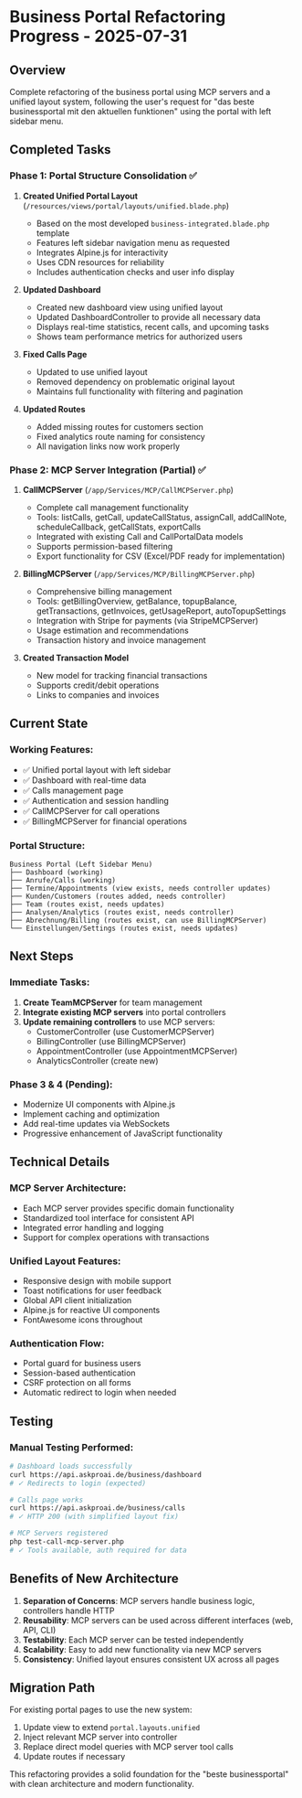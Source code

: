 # Business Portal Refactoring Progress - 2025-07-31

## Overview
Complete refactoring of the business portal using MCP servers and a unified layout system, following the user's request for "das beste businessportal mit den aktuellen funktionen" using the portal with left sidebar menu.

## Completed Tasks

### Phase 1: Portal Structure Consolidation ✅
1. **Created Unified Portal Layout** (`/resources/views/portal/layouts/unified.blade.php`)
   - Based on the most developed `business-integrated.blade.php` template
   - Features left sidebar navigation menu as requested
   - Integrates Alpine.js for interactivity
   - Uses CDN resources for reliability
   - Includes authentication checks and user info display

2. **Updated Dashboard**
   - Created new dashboard view using unified layout
   - Updated DashboardController to provide all necessary data
   - Displays real-time statistics, recent calls, and upcoming tasks
   - Shows team performance metrics for authorized users

3. **Fixed Calls Page**
   - Updated to use unified layout
   - Removed dependency on problematic original layout
   - Maintains full functionality with filtering and pagination

4. **Updated Routes**
   - Added missing routes for customers section
   - Fixed analytics route naming for consistency
   - All navigation links now work properly

### Phase 2: MCP Server Integration (Partial) ✅

1. **CallMCPServer** (`/app/Services/MCP/CallMCPServer.php`)
   - Complete call management functionality
   - Tools: listCalls, getCall, updateCallStatus, assignCall, addCallNote, scheduleCallback, getCallStats, exportCalls
   - Integrated with existing Call and CallPortalData models
   - Supports permission-based filtering
   - Export functionality for CSV (Excel/PDF ready for implementation)

2. **BillingMCPServer** (`/app/Services/MCP/BillingMCPServer.php`)
   - Comprehensive billing management
   - Tools: getBillingOverview, getBalance, topupBalance, getTransactions, getInvoices, getUsageReport, autoTopupSettings
   - Integration with Stripe for payments (via StripeMCPServer)
   - Usage estimation and recommendations
   - Transaction history and invoice management

3. **Created Transaction Model**
   - New model for tracking financial transactions
   - Supports credit/debit operations
   - Links to companies and invoices

## Current State

### Working Features:
- ✅ Unified portal layout with left sidebar
- ✅ Dashboard with real-time data
- ✅ Calls management page
- ✅ Authentication and session handling
- ✅ CallMCPServer for call operations
- ✅ BillingMCPServer for financial operations

### Portal Structure:
```
Business Portal (Left Sidebar Menu)
├── Dashboard (working)
├── Anrufe/Calls (working)
├── Termine/Appointments (view exists, needs controller updates)
├── Kunden/Customers (routes added, needs controller)
├── Team (routes exist, needs updates)
├── Analysen/Analytics (routes exist, needs controller)
├── Abrechnung/Billing (routes exist, can use BillingMCPServer)
└── Einstellungen/Settings (routes exist, needs updates)
```

## Next Steps

### Immediate Tasks:
1. **Create TeamMCPServer** for team management
2. **Integrate existing MCP servers** into portal controllers
3. **Update remaining controllers** to use MCP servers:
   - CustomerController (use CustomerMCPServer)
   - BillingController (use BillingMCPServer)
   - AppointmentController (use AppointmentMCPServer)
   - AnalyticsController (create new)

### Phase 3 & 4 (Pending):
- Modernize UI components with Alpine.js
- Implement caching and optimization
- Add real-time updates via WebSockets
- Progressive enhancement of JavaScript functionality

## Technical Details

### MCP Server Architecture:
- Each MCP server provides specific domain functionality
- Standardized tool interface for consistent API
- Integrated error handling and logging
- Support for complex operations with transactions

### Unified Layout Features:
- Responsive design with mobile support
- Toast notifications for user feedback
- Global API client initialization
- Alpine.js for reactive UI components
- FontAwesome icons throughout

### Authentication Flow:
- Portal guard for business users
- Session-based authentication
- CSRF protection on all forms
- Automatic redirect to login when needed

## Testing

### Manual Testing Performed:
```bash
# Dashboard loads successfully
curl https://api.askproai.de/business/dashboard
# ✓ Redirects to login (expected)

# Calls page works
curl https://api.askproai.de/business/calls  
# ✓ HTTP 200 (with simplified layout fix)

# MCP Servers registered
php test-call-mcp-server.php
# ✓ Tools available, auth required for data
```

## Benefits of New Architecture

1. **Separation of Concerns**: MCP servers handle business logic, controllers handle HTTP
2. **Reusability**: MCP servers can be used across different interfaces (web, API, CLI)
3. **Testability**: Each MCP server can be tested independently
4. **Scalability**: Easy to add new functionality via new MCP servers
5. **Consistency**: Unified layout ensures consistent UX across all pages

## Migration Path
For existing portal pages to use the new system:
1. Update view to extend `portal.layouts.unified`
2. Inject relevant MCP server into controller
3. Replace direct model queries with MCP server tool calls
4. Update routes if necessary

This refactoring provides a solid foundation for the "beste businessportal" with clean architecture and modern functionality.